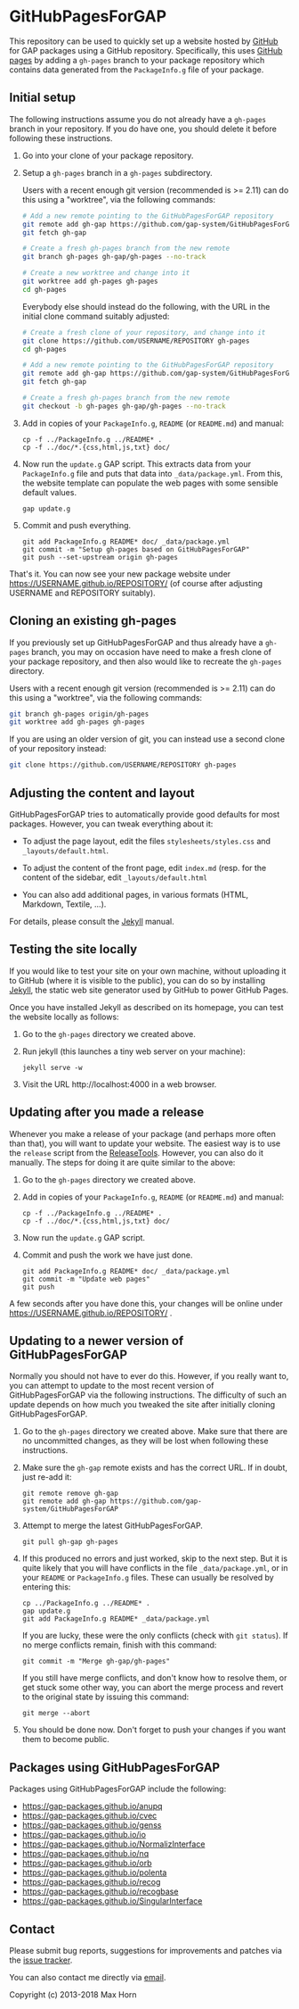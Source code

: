 # GitHubPagesForGAP

This repository can be used to quickly set up a website hosted by
[GitHub](https://github.com/) for GAP packages using a GitHub repository.
Specifically, this uses [GitHub pages](https://pages.github.com/)
by adding a `gh-pages` branch to your package repository which
contains data generated from the `PackageInfo.g` file of your package.

## Initial setup

The following instructions assume you do not already have a `gh-pages`
branch in your repository. If you do have one, you should delete it before
following these instructions.

1. Go into your clone of your package repository.

2. Setup a `gh-pages` branch in a `gh-pages` subdirectory.

   Users with a recent enough git version (recommended is >= 2.11)
   can do this using a "worktree", via the following commands:

   ```sh
   # Add a new remote pointing to the GitHubPagesForGAP repository
   git remote add gh-gap https://github.com/gap-system/GitHubPagesForGAP
   git fetch gh-gap

   # Create a fresh gh-pages branch from the new remote
   git branch gh-pages gh-gap/gh-pages --no-track

   # Create a new worktree and change into it
   git worktree add gh-pages gh-pages
   cd gh-pages
   ```

   Everybody else should instead do the following, with the URL
   in the initial clone command suitably adjusted:

   ```sh
   # Create a fresh clone of your repository, and change into it
   git clone https://github.com/USERNAME/REPOSITORY gh-pages
   cd gh-pages

   # Add a new remote pointing to the GitHubPagesForGAP repository
   git remote add gh-gap https://github.com/gap-system/GitHubPagesForGAP
   git fetch gh-gap

   # Create a fresh gh-pages branch from the new remote
   git checkout -b gh-pages gh-gap/gh-pages --no-track
   ```

5. Add in copies of your `PackageInfo.g`, `README` (or `README.md`) and manual:

   ```
   cp -f ../PackageInfo.g ../README* .
   cp -f ../doc/*.{css,html,js,txt} doc/
   ```

6. Now run the `update.g` GAP script. This extracts data from your
   `PackageInfo.g` file and puts that data into `_data/package.yml`.
   From this, the website template can populate the web pages with
   some sensible default values.

   ```
   gap update.g
   ```

7. Commit and push everything.

   ```
   git add PackageInfo.g README* doc/ _data/package.yml
   git commit -m "Setup gh-pages based on GitHubPagesForGAP"
   git push --set-upstream origin gh-pages
   ```

That's it. You can now see your new package website under
https://USERNAME.github.io/REPOSITORY/ (of course after
adjusting USERNAME and REPOSITORY suitably).


## Cloning an existing gh-pages

If you previously set up GitHubPagesForGAP and thus already have a `gh-pages`
branch, you may on occasion have need to make a fresh clone of your package
repository, and then also would like to recreate the `gh-pages` directory.

Users with a recent enough git version (recommended is >= 2.11)
can do this using a "worktree", via the following commands:

   ```sh
   git branch gh-pages origin/gh-pages
   git worktree add gh-pages gh-pages
   ```

If you are using an older version of git, you can instead use a second clone
of your repository instead:

   ```sh
   git clone https://github.com/USERNAME/REPOSITORY gh-pages
   ```


## Adjusting the content and layout

GitHubPagesForGAP tries to automatically provide good defaults for
most packages. However, you can tweak everything about it:

* To adjust the page layout, edit the files `stylesheets/styles.css`
and `_layouts/default.html`.

* To adjust the content of the front page, edit `index.md` (resp.
  for the content of the sidebar, edit `_layouts/default.html`

* You can also add additional pages, in various formats (HTML,
Markdown, Textile, ...).

For details, please consult the [Jekyll](http://jekyllrb.com/)
manual.


## Testing the site locally

If you would like to test your site on your own machine, without
uploading it to GitHub (where it is visible to the public), you can do
so by installing [Jekyll](http://jekyllrb.com/), the static web site
generator used by GitHub to power GitHub Pages.

Once you have installed Jekyll as described on its homepage, you can
test the website locally as follows:

1. Go to the `gh-pages` directory we created above.

2. Run jekyll (this launches a tiny web server on your machine):

   ```
   jekyll serve -w
   ```

3. Visit the URL http://localhost:4000 in a web browser.


## Updating after you made a release

Whenever you make a release of your package (and perhaps more often than
that), you will want to update your website. The easiest way is to use
the `release` script from the [ReleaseTools][]. However, you can also do
it manually. The steps for doing it are quite similar to the above:

1. Go to the `gh-pages` directory we created above.

2. Add in copies of your `PackageInfo.g`, `README` (or `README.md`) and manual:

   ```
   cp -f ../PackageInfo.g ../README* .
   cp -f ../doc/*.{css,html,js,txt} doc/
   ```

3. Now run the `update.g` GAP script.

4. Commit and push the work we have just done.

   ```
   git add PackageInfo.g README* doc/ _data/package.yml
   git commit -m "Update web pages"
   git push
   ```

A few seconds after you have done this, your changes will be online
under https://USERNAME.github.io/REPOSITORY/ .


## Updating to a newer version of GitHubPagesForGAP

Normally you should not have to ever do this. However, if you really want to,
you can attempt to update to the most recent version of GitHubPagesForGAP via
the following instructions. The difficulty of such an update depends on how
much you tweaked the site after initially cloning GitHubPagesForGAP.

1. Go to the `gh-pages` directory we created above.
   Make sure that there are no uncommitted changes, as they will be lost
   when following these instructions.

2. Make sure the `gh-gap` remote exists and has the correct URL. If in doubt,
   just re-add it:
   ```
   git remote remove gh-gap
   git remote add gh-gap https://github.com/gap-system/GitHubPagesForGAP
   ```

3. Attempt to merge the latest GitHubPagesForGAP.
   ```
   git pull gh-gap gh-pages
   ```

4. If this produced no errors and just worked, skip to the next step.
   But it is quite likely that you will have conflicts in the file
   `_data/package.yml`, or in your `README` or `PackageInfo.g` files.
   These can usually be resolved by entering this:
   ```
   cp ../PackageInfo.g ../README* .
   gap update.g
   git add PackageInfo.g README* _data/package.yml
   ```
   If you are lucky, these were the only conflicts (check with `git status`).
   If no merge conflicts remain, finish with this command:
   ```
   git commit -m "Merge gh-gap/gh-pages"
   ```
   If you still have merge conflicts, and don't know how to resolve them, or
   get stuck some other way, you can abort the merge process and revert to the
   original state by issuing this command:
   ```
   git merge --abort
   ```

5. You should be done now. Don't forget to push your changes if you want them
   to become public.


## Packages using GitHubPagesForGAP
Packages using GitHubPagesForGAP include the following:

* <https://gap-packages.github.io/anupq>
* <https://gap-packages.github.io/cvec>
* <https://gap-packages.github.io/genss>
* <https://gap-packages.github.io/io>
* <https://gap-packages.github.io/NormalizInterface>
* <https://gap-packages.github.io/nq>
* <https://gap-packages.github.io/orb>
* <https://gap-packages.github.io/polenta>
* <https://gap-packages.github.io/recog>
* <https://gap-packages.github.io/recogbase>
* <https://gap-packages.github.io/SingularInterface>


## Contact

Please submit bug reports, suggestions for improvements and patches via
the [issue tracker](https://github.com/gap-system/GitHubPagesForGAP/issues).

You can also contact me directly via [email](max@quendi.de).

Copyright (c) 2013-2018 Max Horn

[ReleaseTools]: https://github.com/gap-system/ReleaseTools
